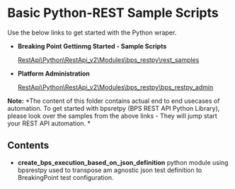 # Basic Python-REST Sample Scripts
Use the below links to get started with the Python wraper.
* **Breaking Point Gettinmg Started - Sample Scripts**

    [RestApi\Python\RestApi_v2\Modules\bps_restpy\rest_samples](https://github.com/OpenIxia/BreakingPoint/tree/master/RestApi/Python/RestApi_v2/Modules/bps_restpy/rest_samples)


* **Platform Administration**

  [RestApi\Python\RestApi_v2\Modules\bps_restpy\bps_restpy_admin](https://github.com/OpenIxia/BreakingPoint/tree/master/RestApi/Python/RestApi_v2/Modules/bps_restpy/bps_restpy_v1/restv1_samples)

 **Note:** *The content of this folder contains actual end to end usecases of automation. To get started with bpsretpy (BPS REST API Python Library), please look over the  samples from the above links - They will jump start your REST API automation. *   


## Contents
 * **create_bps_execution_based_on_json_definition** python module using bpsrestpy used to transpose am agnostic json test definition to BreakingPoint test configuration.  